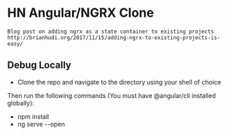 # HN Angular/NGRX Clone

```
Blog post on adding ngrx as a state container to existing projects
http://brianhudi.org/2017/11/15/adding-ngrx-to-existing-projects-is-easy/
```
## Debug Locally
- Clone the repo and navigate to the directory using your shell of choice

Then run the following commands (You must have @angular/cli installed globally):
- npm install
- ng serve --open
